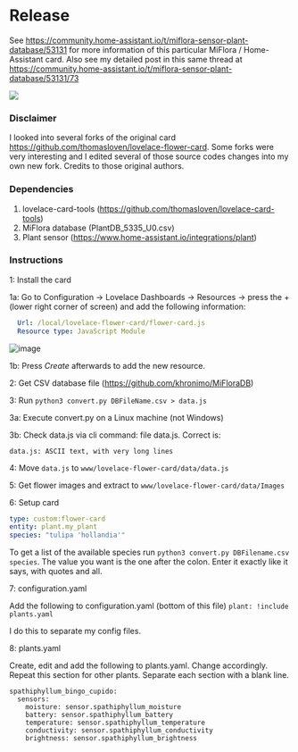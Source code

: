 # Release

See https://community.home-assistant.io/t/miflora-sensor-plant-database/53131 for more information of this particular MiFlora / Home-Assistant card.
Also see my detailed post in this same thread at https://community.home-assistant.io/t/miflora-sensor-plant-database/53131/73

![](https://github.com/remkolems/lovelace-flower-card/blob/master/lovelace-flower-card_popup.png)

### Disclaimer
I looked into several forks of the original card https://github.com/thomasloven/lovelace-flower-card. Some forks were very interesting and I edited several of those source codes changes into my own new fork. Credits to those original authors.

### Dependencies
1. lovelace-card-tools (https://github.com/thomasloven/lovelace-card-tools)
2. MiFlora database (PlantDB_5335_U0.csv)
3. Plant sensor (https://www.home-assistant.io/integrations/plant)

### Instructions

1: Install the card

1a: Go to Configuration -> Lovelace Dashboards -> Resources -> press the + (lower right corner of screen) and add the following information:

```yaml
  Url: /local/lovelace-flower-card/flower-card.js
  Resource type: JavaScript Module
```
![image](https://user-images.githubusercontent.com/45675902/80322223-ebd41880-8823-11ea-992d-7070d4197f8b.png)

1b: Press *Create* afterwards to add the new resource.

2: Get CSV database file (https://github.com/khronimo/MiFloraDB)

3: Run `python3 convert.py DBFileName.csv > data.js`

3a: Execute convert.py on a Linux machine (not Windows)

3b: Check data.js via cli command: file data.js. Correct is:
```
data.js: ASCII text, with very long lines
```

4: Move `data.js` to `www/lovelace-flower-card/data/data.js`

5: Get flower images and extract to `www/lovelace-flower-card/data/Images`

6: Setup card

```yaml
type: custom:flower-card
entity: plant.my_plant
species: "tulipa 'hollandia'"
```

To get a list of the available species run `python3 convert.py DBFilename.csv species`. The value you want is the one after the colon. Enter it exactly like it says, with quotes and all.

7: configuration.yaml

Add the following to configuration.yaml (bottom of this file)
```plant: !include plants.yaml```

I do this to separate my config files.

8: plants.yaml

Create, edit and add the following to plants.yaml. Change accordingly. Repeat this section for other plants. Separate each section with a blank line.
```
spathiphyllum_bingo_cupido:
  sensors:
    moisture: sensor.spathiphyllum_moisture
    battery: sensor.spathiphyllum_battery
    temperature: sensor.spathiphyllum_temperature
    conductivity: sensor.spathiphyllum_conductivity
    brightness: sensor.spathiphyllum_brightness
```
